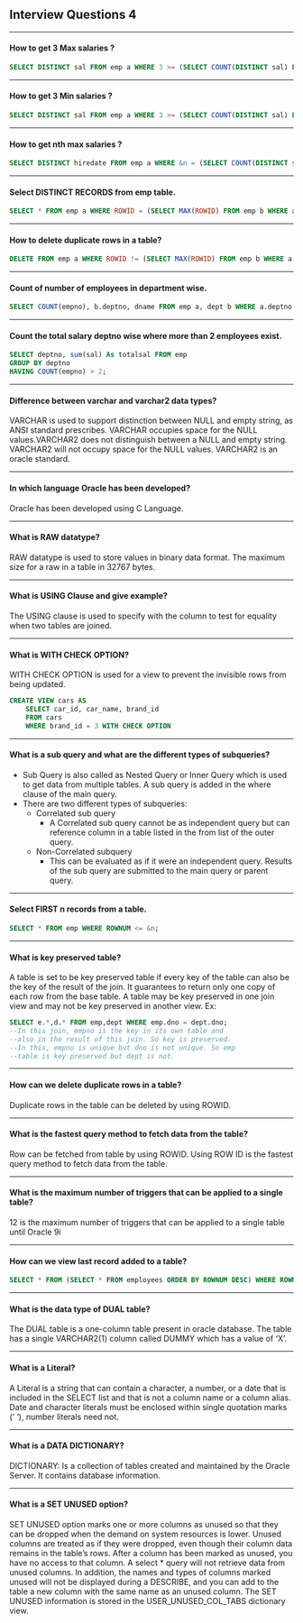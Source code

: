 ## Interview Questions 4

---

#### How to get 3 Max salaries ?

```sql
SELECT DISTINCT sal FROM emp a WHERE 3 >= (SELECT COUNT(DISTINCT sal) FROM emp b WHERE a.sal <= b.sal) ORDER BY a.sal DESC;
```

---

#### How to get 3 Min salaries ?

```sql
SELECT DISTINCT sal FROM emp a WHERE 3 >= (SELECT COUNT(DISTINCT sal) FROM emp b WHERE a.sal >= b.sal);
```

---

#### How to get nth max salaries ?

```sql
SELECT DISTINCT hiredate FROM emp a WHERE &n = (SELECT COUNT(DISTINCT sal) FROM emp b WHERE a.sal >= b.sal);
```

---

#### Select DISTINCT RECORDS from emp table.

```sql
SELECT * FROM emp a WHERE ROWID = (SELECT MAX(ROWID) FROM emp b WHERE a.empno=b.empno);
```

---

#### How to delete duplicate rows in a table?

```sql
DELETE FROM emp a WHERE ROWID != (SELECT MAX(ROWID) FROM emp b WHERE a.empno=b.empno);
```

---

#### Count of number of employees in department wise.

```sql
SELECT COUNT(empno), b.deptno, dname FROM emp a, dept b WHERE a.deptno(+)=b.deptno GROUP BY b.deptno,dname;
```

---

#### Count the total salary deptno wise where more than 2 employees exist.

```sql
SELECT deptno, sum(sal) As totalsal FROM emp
GROUP BY deptno
HAVING COUNT(empno) > 2;
```

---

#### Difference between varchar and varchar2 data types?

VARCHAR is used to support distinction between NULL and empty string, as ANSI standard prescribes. VARCHAR occupies space for the NULL values.VARCHAR2 does not distinguish between a NULL and empty string. VARCHAR2 will not occupy space for the NULL values. VARCHAR2 is an oracle standard.

---

#### In which language Oracle has been developed?

Oracle has been developed using C Language.

---

#### What is RAW datatype?

RAW datatype is used to store values in binary data format. The maximum size for a raw in a table in 32767 bytes.

---

#### What is USING Clause and give example?

The USING clause is used to specify with the column to test for equality when two tables are joined.

---

#### What is WITH CHECK OPTION?

WITH CHECK OPTION is used for a view to prevent the invisible rows from being updated.

```sql
CREATE VIEW cars AS
    SELECT car_id, car_name, brand_id
    FROM cars
    WHERE brand_id = 3 WITH CHECK OPTION
```

---

#### What is a sub query and what are the different types of subqueries?

- Sub Query is also called as Nested Query or Inner Query which is used to get data from multiple tables. A sub query is added in the where clause of the main query.
- There are two different types of subqueries:
  - Correlated sub query
    - A Correlated sub query cannot be as independent query but can reference column in a table listed in the from list of the outer query.
  - Non-Correlated subquery
    - This can be evaluated as if it were an independent query. Results of the sub query are submitted to the main query or parent query.

---

#### Select FIRST n records from a table.

```sql
SELECT * FROM emp WHERE ROWNUM <= &n;
```

---

#### What is key preserved table?

A table is set to be key preserved table if every key of the table can also be the key of the result of the join. It guarantees to return only one copy of each row from the base table. A table may be key preserved in one join view and may not be key preserved in another view.
Ex:

```sql
SELECT e.*,d.* FROM emp,dept WHERE emp.dno = dept.dno;
--In this join, empno is the key in its own table and
--also in the result of this join. So key is preserved.
--In this, empno is unique but dno is not unique. So emp
--table is key preserved but dept is not.
```

---

#### How can we delete duplicate rows in a table?

Duplicate rows in the table can be deleted by using ROWID.

---

#### What is the fastest query method to fetch data from the table?

Row can be fetched from table by using ROWID. Using ROW ID is the fastest query method to fetch data from the table.

---

#### What is the maximum number of triggers that can be applied to a single table?

12 is the maximum number of triggers that can be applied to a single table until Oracle 9i

---

#### How can we view last record added to a table?

```sql
SELECT * FROM (SELECT * FROM employees ORDER BY ROWNUM DESC) WHERE ROWNUM<2;
```

---

#### What is the data type of DUAL table?

The DUAL table is a one-column table present in oracle database. The table has a single VARCHAR2(1) column called DUMMY which has a value of ‘X’.

---

#### What is a Literal?

A Literal is a string that can contain a character, a number, or a date that is included in the SELECT list and that is not a column name or a column alias. Date and character literals must be enclosed within single quotation marks (‘ ‘), number literals need not.

---

#### What is a DATA DICTIONARY?

DICTIONARY: Is a collection of tables created and maintained by the Oracle Server. It contains database information.

---

#### What is a SET UNUSED option?

SET UNUSED option marks one or more columns as unused so that they can be dropped when the demand on system resources is lower. Unused columns are treated as if they were dropped, even though their column data remains in the table’s rows. After a column has been marked as unused, you have no access to that column. A select \* query will not retrieve data from unused columns. In addition, the names and types of columns marked unused will not be displayed during a DESCRIBE, and you can add to the table a new column with the same name as an unused column. The SET UNUSED information is stored in the USER_UNUSED_COL_TABS dictionary view.
